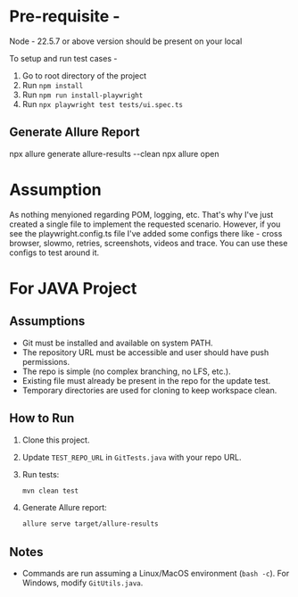 # Pre-requisite -
Node - 22.5.7 or above version should be present on your local

To setup and run test cases -
1. Go to root directory of the project
2. Run ```npm install```
3. Run ```npm run install-playwright```
4. Run ```npx playwright test tests/ui.spec.ts```

## Generate Allure Report

npx allure generate allure-results --clean
npx allure open

# Assumption

As nothing menyioned regarding POM, logging, etc. That's why I've just created
a single file to implement the requested scenario. However, if you see the playwright.config.ts file
I've added some configs there like - cross browser, slowmo, retries, screenshots, videos and trace.
You can use these configs to test around it.

# For JAVA Project 

## Assumptions
- Git must be installed and available on system PATH.
- The repository URL must be accessible and user should have push permissions.
- The repo is simple (no complex branching, no LFS, etc.).
- Existing file must already be present in the repo for the update test.
- Temporary directories are used for cloning to keep workspace clean.


## How to Run
1. Clone this project.
2. Update `TEST_REPO_URL` in `GitTests.java` with your repo URL.
3. Run tests:
    ```bash
    mvn clean test
    ```

4. Generate Allure report:
    ```bash
    allure serve target/allure-results
    ```

## Notes
- Commands are run assuming a Linux/MacOS environment (`bash -c`). For Windows, modify `GitUtils.java`.
